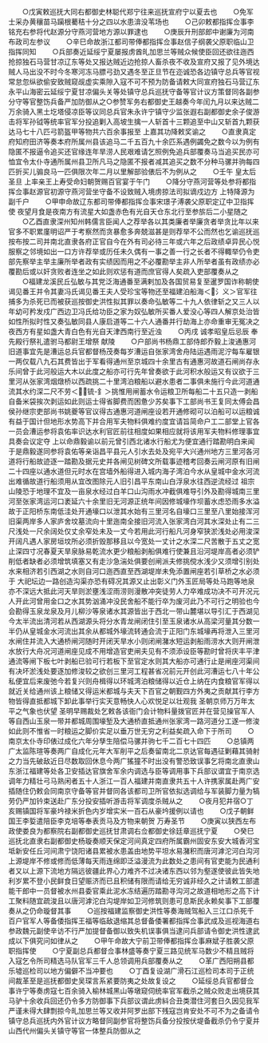 <!-- { "loadSidebar": true } -->
　　○戊寅敕巡抚大同右都御史林聪代郑宁往来巡抚宣府宁以夏去也
　　○免军士采办黄穰苗马躏根薥秸十分之四以水患渰没苇场也
　　○己卯敕都指挥佥事李铭充右参将代赵源分守燕河营地方源以罪逮也
　　○庚辰升刑部郎中谢廉为河南布政司左参议
　　○辛巳命故浙江都司带俸都指挥佥事赵信子纲袭父原职临山卫指挥同知
　　○兵部奏近延绥宁夏屡报虏酋癿加思兰等贼众候使臣回还欲往迤西抢掠独石马营甘凉辽东等处又报达贼近边抢掠人畜杀夜不收及宣府又报了见外境达贼人马出没不时今冬寒河冻马膘弓劲又遇冬至正旦节在迩诚恐各边镇守总兵等官视常怠忽纵欲偷安致贼窥觇虚实乘隙入寇不可不预为防备请敕大同宣府独石马营辽东永平山海密云延绥宁夏甘凉偏头关等处镇守总兵巡抚守备等官计议方策督同各副参分守等官整饬兵备严加防御从之○参赞军务右都御史王越奏今年闰九月以来达贼二万余骑入黑土圪塔侵凉臣等议同总兵官朱永许宁镇守少监张遐右副都御史余子俊游击将军孙钺等统率官军分投追剿入高坡生擒一人斩首十三颗追至中山又斩首九颗获达马七十八匹弓箭盔甲等物共六百余事报至  上嘉其功降敕奖谕之
　　○直隶真定府知府田济等奏本府所属州县该追马二千五百九十余匹系遇例蠲免之数今以为例有隐匿不报逼令追买还官缘连年旱涝人民艰难请乞照例免追兵部覆奏马当追买民亦可恤宜令太仆寺通所属州县卫所凡马之隐匿不报者减其追买之数不分种马骡并驹每四匹折买儿骟良马一匹俱限次年二月以里解部验俵后不为例从之
　　○壬午  皇太后圣旦  上率亲王上寿受命妇朝贺赐百官宴于午门
　　○降分守燕河营等处参将都指挥佥事赵源官初源守燕河营坐守备不设致贼入境虏掠法司拟谪戍边方  上特降源为副千户
　　○甲申命故辽东都司带俸都指挥佥事宋璟子溥袭父原职定辽中卫指挥使  夜望月食是夜南方有流星大如盏赤色有光自天仓东北行至参旂后二小星随之
　　○乙酉直隶深州知州韩儒言臣闻人之荐举各以其类廉者举廉贪者举贪比年以来官多不职累廑明诏严于考察然而贪暴愈多奔兢滋甚是则荐举不公而然也乞谕巡抚巡按布按二司并南北直隶各府正官自今在外有司必待三年或六年之后政绩卓异民心悦服察之邻境如出一口方许荐举或历任未久偶有一事之善一行之长者不得輙举仍令吏部先察举主举主廉所举者政有实绩因而用之不必覆勘举主非人所举者虽有政绩亦必覆勘后或以奸贪败者连坐之如此则欢惩有道而庶官得人矣疏入吏部覆奏从之
　　○福建龙溪民丘弘敏与其党泛海通番至满剌加及各国贸易复至暹罗国诈称朝使谒见番王并令其妻冯氏谒见番王夫人受珍宝等物还至福建泊船海＜氵义＞官军往捕多为杀死已而被获巡按御史洪性拟其罪以奏命弘敏等二十九人依律斩之又三人以年幼可矜发戍广西边卫冯氏给功臣之家为奴弘敏所买番人爱没心等四人解京处治皆如性所拟时性又奏弘敏同县人康启道等二十六人通番并行劫海上亦命重审无冤决之  夜西方有星如盏大青白色有光自天津西南行至近浊
　　○丙戌  诚孝昭皇后忌辰  奉先殿行祭礼遣驸马都尉王增祭  献陵
　　○户部尚书杨鼎工部侍郎乔毅上浚通惠河旧道事宜先是漕运总兵官都督杨茂奏每岁漕运自张家湾舍舟陆运遇雨泥泞每车雇银一两仅载八九石其费皆出于军看得通州至京城四十余里古有通惠河故道石闸尚存永乐间曾于此河般运大木以此度之船亦可行先年曾奏欲于此河积水般运又有议欲于三里河从张家湾烟燉桥以西疏挑二十里湾泊粮船以避水患者二事俱未施行今此河道通流其水约深二尺不劳＜锍-釒＞挑惟用闸蓄水令运粮卫所每船二十五只造一剥船自备米袋挨次剥运如此则运士得省脚费而困惫少苏矣事下工部尚书王复同太傅会昌侯孙继宗吏部尚书姚夔等官议得古通惠河道闸座设若开通修砌可以泊船可以运粮诚有益于国计但地形水势高下并合用军夫物料俱难约度宜请旨简命户工二部堂上官各一员会漕运参将袁佑率识达水利官匠前往相度如果相应就将该用军夫物料修理事宜具奏会议定夺  上以命鼎毅谕以前元曾引西北诸水行船尤为便宜通行踏勘明白来闻于是鼎毅遂同参将袁佑等亲诣昌平县元人引水去处及宛平大兴通州地方三里河各河道将行船故迹逐一踏勘及据元史并各闸见树碑文所载事迹稽考回奏云闸河原有旧闸二十四座以通水道但元时水在宫墙外船得进入城内海子湾泊今水从皇城中金水河流出难循故道行船须用从宜改图除元人旧引昌平东南山白浮泉水往西逆流经过  祖宗山陵恐于地理不宜及一亩泉水经过白羊口山沟雨水冲截俱难导引外及勘得城南三里河至张家湾运河口袤延六十余里旧无河源正统年间因修城壕作坝蓄水虑恐雨多水溢故于正阳桥东南低洼处开通壕口以泄其水始有三里河名自壕口三里至八里始接浑河旧渠两岸多人家庐舍坟墓流向十里迤南全接旧河流入张家湾白河其水深处止有二三尺浅处一尺余阔处仅丈余窄处未及一丈今若用此河行船凡河身窄狭淤浅处必用浚深开阔凡遇人家房垣坟所必须折毁那移且以今宽处一丈计之水深二尺苦散于五丈之宽止深四寸况春夏天旱泉脉易乾流水更少粮船剥船俱难行使兼且沿河堤岸高者必须铲削低者缺者必须增筑填塞又有走沙急湍处俱要创闸派夫修挑傥水浅少又须增引别处水来相济若引西湖之水则自河口迤西直至西湖堤岸未免添置闸座若引草桥之水必须于  大祀坛边一路创造沟渠亦恐有碍况其源又止出彰义门外玉匠局等处马跑等地泉亦不深远大抵此河天旱则淤壅浅涩雨涝则漫散冲突徒劳人力卒难成功决不可开况元人开此河曾用金口之水其势汹涌冲没民舍船不能行卒为废河此乃不可行之明验也今会勘得玉泉龙泉及月儿柳沙等泉诸水其源皆出于西北一带山麓堪以导引汇于西湖见今太半流出清河若从西湖源头将分水青龙闸闭住引至玉泉诸水从高梁河量其分数一半仍从皇城金水河流出其余从都城外壕流转通会流于正阳门东城壕再将泄入三里河水闸住并流入大通桥闸河随时开闭天旱水小则闭闸潴水短运剥船雨涝水大则开闸泄水放行大舟况河道闸座见成不用增造官吏闸夫见有不须添设臣等勘时曾将庆丰平津通流等闸下板七叶剥船已验可行若板下至官定水则其大船亦可通行止是闸座河渠间有决坏淤浅处要逐加修浚较之欲创三里河工程甚省况前元开创此河漕运七八十年公私便宜后来废弛今若复兴则舟楫得以环城湾泊粮储得以近仓上纳在内食粮官军得以就近关给通州该上粮储又得运米都城与夫天下百官之朝觐四方外夷之贡献其行李方物皆得直抵都城下卸此事举行实天意畅快人心欢悦足以壮观我  圣朝京师万万年太平之气象也伏望  圣明早赐裁处乞敕各该衙门会计物料量拨官匠并在营见操官军人等自西山玉泉一带并都城周围壕堑及大通桥直抵通州张家湾一路河道分工遂一修浚如此则不惟省一时粮运之脚价实足以垂万世无穷之利益矣疏入命下于所司
　　○南京太仆寺印俵过成化六年分孳生陪偿马骡并驹七千二百七十四匹
　　○总镇两广太监陈瑄等奏两广自成化元年大军削平之后奏留南北二京达官每遇征剿藉其骑射之力当先破敌近日尽数取回休息今两广猺獞不时出没有警恐致误事乞将南北直隶山东浙江福建等处各卫安插达官旗舍军余内调选与臣等调用事下兵部议谓宜于南京选调年力精壮弓马熟闲者五十人浙江一百人福建并南直隶共五十人许携家属赴两广安插随住仍敕会同南京守备等官并督同各该都司卫所官依拟选调给与军装脚力量为犒劳仍严加钤束送赴广东分投安插听游击将军调度杀贼从之
　　○夜月犯井宿○丁亥赐镇国将军豪坅禄米折色内岁增实米一百石从豪坅援例以请也
　　○戊子朝鲜国王李娎遣陪臣李克培等奉表贡马及方物来朝贺  万寿圣节
　　○庚寅以狭西左布政使娄良为都察院右副都御史巡抚甘肃调右佥都御史徐廷章巡抚宁夏
　　○癸巳巡抚北直隶右副都御史杨璇奏顺天保定河间真定四府所属霸州固安东安大城香河宝坻新安任丘河间肃宁饶阳诸县累被水患盖由地势平坦水易潴积而唐河滹沱河白沟河上源堤岸不修或修而低薄每天雨连绵即泛溢漫流为此数处之患间有官吏能为民通利者又以上源下流地方隔远彼疆此界心力难齐不过决诸东西以邻为壑遂使彼此皆失地利岁累不登小民鲜食日望赈济而已且积储有限而请给无穷诚非经久之计请敕工部遣能干郎中一员督被水州县委官乘此泥水冻结遍历踏勘寻沟河之故道相地形之高下计工聚料随宜疏浚且以唐河滹沱白沟堤岸如卫河修筑则患可息斯民永赖矣事下工部覆奏从之仍命璇督其事
　　○巡按福建监察御史洪性等奏海贼驾船入三江口杀死千百户官军人等备倭指挥王福等临敌退缩其总督备倭署都指挥佥事武成及巡视海道右参政魏元副使辛访不行严加提督备御以致失机误事俱当逮问兵部请令御史洪性逮武成以下俱究问如律从之
　　○甲午命故大宁前卫带俸都指挥佥事麻斌子胜袭父原职指挥使
　　○宁夏副总兵都督佥事林盛等奏宁夏三路见统军马数少不精且贼将入寇乞令所司精选马队官军三千人总领调用兵部覆奏从之
　　○革广西阳朔县都乐墟巡检司以地方偏僻不当冲要也
　　○丁酉复设湖广滑石江巡检司本司于正统间裁革至是巡抚都御史吴琛言系紧要防夷之处故复设之
　　○延绥总兵官都督佥事许宁等奏虏寇七百余骑入榆林城黑山等墩窥伺统率官军截杀之贼众败走出境获其马驴十余收兵回还仍令多方防御事下兵部议谓此虏紏合丑类潜住河套日久因见我军严谨未得大肆剽掠今癿加思兰等又收并阿罗出部下残寇岂肯安处不可不为之备请令镇守总兵巡抚内外官计议方略督同副参官将整饬兵备分投按伏堤备截杀仍令宁夏并山西代州偏头关镇守等官一体整兵防御从之
